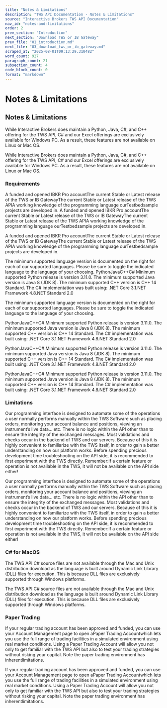 ```yaml
---
title: "Notes & Limitations"
description: "TWS API Documentation - Notes & Limitations"
source: "Interactive Brokers TWS API Documentation"
nav_id: "notes-and-limitations"
order: 2
prev_section: "Introduction"
next_section: "Download TWS or IB Gateway"
prev_file: "01_introduction.md"
next_file: "03_download_tws_or_ib_gateway.md"
scraped_at: "2025-08-01T09:13:29.310482"
word_count: 927
paragraph_count: 21
subsection_count: 4
code_block_count: 0
format: "markdown"
---
```


# Notes & Limitations

## Notes & Limitations

While Interactive Brokers does maintain a Python, Java, C#, and C++ offering for the TWS API, C# and our Excel offerings are exclusively available for Windows PC. As a result, these features are not available on Linux or Mac OS.

While Interactive Brokers does maintain a Python, Java, C#, and C++ offering for the TWS API, C# and our Excel offerings are exclusively available for Windows PC. As a result, these features are not available on Linux or Mac OS.

### Requirements

A funded and opened IBKR Pro accountThe current Stable or Latest release of the TWS or IB GatewayThe current Stable or Latest release of the TWS APIA working knowledge of the programming language ourTestbedsample projects are developed in.
A funded and opened IBKR Pro accountThe current Stable or Latest release of the TWS or IB GatewayThe current Stable or Latest release of the TWS APIA working knowledge of the programming language ourTestbedsample projects are developed in.

A funded and opened IBKR Pro accountThe current Stable or Latest release of the TWS or IB GatewayThe current Stable or Latest release of the TWS APIA working knowledge of the programming language ourTestbedsample projects are developed in.

The minimum supported language version is documented on the right for each of our supported languages.
Please be sure to toggle the indicated language to the language of your choosing.
PythonJavaC++C#
Minimum supported Python release is version 3.11.0.
The minimum supported Java version is Java 8 (JDK 8).
The minimum supported C++ version is C++ 14 Standard.
The C# implementation was built using:
.NET Core 3.1.NET Framework 4.8.NET Standard 2.0

The minimum supported language version is documented on the right for each of our supported languages.
Please be sure to toggle the indicated language to the language of your choosing.

PythonJavaC++C#
Minimum supported Python release is version 3.11.0.
The minimum supported Java version is Java 8 (JDK 8).
The minimum supported C++ version is C++ 14 Standard.
The C# implementation was built using:
.NET Core 3.1.NET Framework 4.8.NET Standard 2.0

PythonJavaC++C#
Minimum supported Python release is version 3.11.0.
The minimum supported Java version is Java 8 (JDK 8).
The minimum supported C++ version is C++ 14 Standard.
The C# implementation was built using:
.NET Core 3.1.NET Framework 4.8.NET Standard 2.0

PythonJavaC++C#
Minimum supported Python release is version 3.11.0.
The minimum supported Java version is Java 8 (JDK 8).
The minimum supported C++ version is C++ 14 Standard.
The C# implementation was built using:
.NET Core 3.1.NET Framework 4.8.NET Standard 2.0

### Limitations

Our programming interface is designed to automate some of the operations a user normally performs manually within the TWS Software such as placing orders, monitoring your account balance and positions, viewing an instrument’s live data… etc. There is no logic within the API other than to ensure the integrity of the exchanged messages. Most validations and checks occur in the backend of TWS and our servers. Because of this it is highly convenient to familiarize with the TWS itself, in order to gain a better understanding on how our platform works. Before spending precious development time troubleshooting on the API side, it is recommended to first experiment with the TWS directly.
Remember:If a certain feature or operation is not available in the TWS, it will not be available on the API side either!

Our programming interface is designed to automate some of the operations a user normally performs manually within the TWS Software such as placing orders, monitoring your account balance and positions, viewing an instrument’s live data… etc. There is no logic within the API other than to ensure the integrity of the exchanged messages. Most validations and checks occur in the backend of TWS and our servers. Because of this it is highly convenient to familiarize with the TWS itself, in order to gain a better understanding on how our platform works. Before spending precious development time troubleshooting on the API side, it is recommended to first experiment with the TWS directly.
Remember:If a certain feature or operation is not available in the TWS, it will not be available on the API side either!

### C# for MacOS

The TWS API C# source files are not available through the Mac and Unix distribution download as the language is built around Dynamic Link Library (DLL) files for execution. This is because DLL files are exclusively supported through Windows platforms.

The TWS API C# source files are not available through the Mac and Unix distribution download as the language is built around Dynamic Link Library (DLL) files for execution. This is because DLL files are exclusively supported through Windows platforms.

### Paper Trading

If your regular trading account has been approved and funded, you can use your Account Management page to open aPaper Trading Accountwhich lets you use the full range of trading facilities in a simulated environment using real market conditions. Using a Paper Trading Account will allow you not only to get familiar with the TWS API but also to test your trading strategies without risking your capital. Note the paper trading environment has inherentlimitations.

If your regular trading account has been approved and funded, you can use your Account Management page to open aPaper Trading Accountwhich lets you use the full range of trading facilities in a simulated environment using real market conditions. Using a Paper Trading Account will allow you not only to get familiar with the TWS API but also to test your trading strategies without risking your capital. Note the paper trading environment has inherentlimitations.